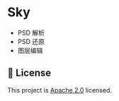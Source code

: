 # Sky

- PSD 解析
- PSD 还原
- 图层编辑

## 📝 License

This project is [Apache 2.0](https://github.com/daybrush/moveable/blob/master/LICENSE) licensed.
